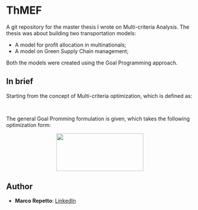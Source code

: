 # ThMEF
A git repository for the master thesis I wrote on Multi-criteria Analysis. The thesis was about building two transportation models:
* A model for profit allocation in multinationals;
* A model on Green Supply Chain management;

Both the models were created using the Goal Programming approach.

## In brief
Starting from the concept of Multi-criteria optimization, which is defined as:
<p align="center"><img src="/tex/5b5b63ed54a737939d1ec5463c8d5ee1.svg?invert_in_darkmode&sanitize=true" align=middle width=398.11708035pt height=16.438356pt/></p>
The general Goal Promming formulation is given, which takes the following optimization form:
<p align="center"><img src="/tex/501672697bc87933f768ee548aeb40e0.svg?invert_in_darkmode&sanitize=true" align=middle width=233.95697654999998pt height=100.47478319999999pt/></p>

## Author
* **Marco Repetto**: [LinkedIn](https://www.linkedin.com/in/marco-repetto-256562b3/)
